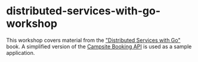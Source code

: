 # distributed-services-with-go-workshop

This workshop covers material from the ["Distributed Services with Go"](https://www.amazon.ca/Distributed-Services-Go-Reliable-Maintainable/dp/1680507605) book. A simplified version of the [Campsite Booking API](https://github.com/igor-baiborodine/campsite-booking) is used as a sample application.
